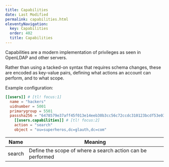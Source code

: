 ```yaml
---
title: Capabilities
date: Last Modified 
permalink: capabilities.html
eleventyNavigation:
  key: Capabilities
  order: 402
  title: Capabilities
---
```

Capabilities are a modern implementation of privileges as seen in OpenLDAP and other servers.

Rather than using a tacked-on syntax that requires schema changes, these are encoded as key-value pairs, defining what actions an account can perform, and to what scope.

Example configuration:

``` toml
[[users]] # [tl! focus:1]
  name = "hackers"
  uidnumber = 5001
  primarygroup = 5501
  passsha256 = "6478579e37aff45f013e14eeb30b3cc56c72ccdc310123bcdf53e0333e3f416a" # dogood
    [[users.capabilities]] # [tl! focus:2]
    action = "search"
    object = "ou=superheros,dc=glauth,dc=com"
```

|Name|Meaning|
|-|-|
|search|Define the scope of where a search action can be performed|